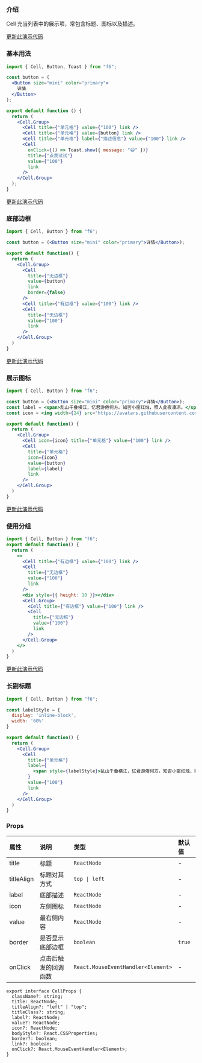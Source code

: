 <div class="block-panel">

<h3>介绍</h3>

Cell 充当列表中的展示项，常包含标题、图标以及描述。


</div>
<div class="block-panel">
        <a class="to-github-link" target="_blank" href=https://github.com/Webang/f6/tree/master/packages/f6/packages/cell/demo/basic.md>更新此演示代码</a>
        <h3>基本用法</h3>

```jsx
import { Cell, Button, Toast } from "f6";

const button = (
  <Button size="mini" color="primary">
    详情
  </Button>
);

export default function () {
  return (
    <Cell.Group>
      <Cell title={"单元格"} value={"100"} link />
      <Cell title={"单元格"} value={button} link />
      <Cell title={"单元格"} label={"描述信息"} value={"100"} link />
      <Cell
        onClick={() => Toast.show({ message: "😄" })}
        title={"点我试试"}
        value={"100"}
        link
      />
    </Cell.Group>
  );
}
```
</div>

<div class="block-panel">
        <a class="to-github-link" target="_blank" href=https://github.com/Webang/f6/tree/master/packages/f6/packages/cell/demo/border.md>更新此演示代码</a>
        <h3>底部边框</h3>

```jsx
import { Cell, Button } from "f6";

const button = (<Button size="mini" color="primary">详情</Button>);

export default function() {
  return (
    <Cell.Group>
      <Cell
        title={"无边框"}
        value={button}
        link
        border={false}
      />
      <Cell title={"有边框"} value={"100"} link />
      <Cell
        title={"无边框"}
        value={"100"}
        link
      />
    </Cell.Group>
  )
}
```
</div>

<div class="block-panel">
        <a class="to-github-link" target="_blank" href=https://github.com/Webang/f6/tree/master/packages/f6/packages/cell/demo/icon.md>更新此演示代码</a>
        <h3>展示图标</h3>

```jsx
import { Cell, Button } from "f6";

const button = (<Button size="mini" color="primary">详情</Button>);
const label = <span>乱山千叠横江，忆君游倦何方。知否小窗红烛，照人此夜凄凉。</span>;
const icon = <img width={24} src="https://avatars.githubusercontent.com/u/34447750?s=40&v=4" /> 

export default function() {
  return (
    <Cell.Group>
      <Cell icon={icon} title={"单元格"} value={"100"} link />
      <Cell
        title={"单元格"}
        icon={icon}
        value={button}
        label={label}
        link
      />
    </Cell.Group>
  )
}
```
</div>

<div class="block-panel">
        <a class="to-github-link" target="_blank" href=https://github.com/Webang/f6/tree/master/packages/f6/packages/cell/demo/group.md>更新此演示代码</a>
        <h3>使用分组</h3>

```jsx
import { Cell, Button } from "f6";
export default function() {
  return (
    <>
      <Cell title={"有边框"} value={"100"} link />
      <Cell
        title={"无边框"}
        value={"100"}
        link
      />
      <div style={{ height: 10 }}></div> 
      <Cell.Group>
        <Cell title={"有边框"} value={"100"} link />
        <Cell
          title={"无边框"}
          value={"100"}
          link
        />
      </Cell.Group>
    </>
  )
}
```
</div>

<div class="block-panel">
        <a class="to-github-link" target="_blank" href=https://github.com/Webang/f6/tree/master/packages/f6/packages/cell/demo/label.md>更新此演示代码</a>
        <h3>长副标题</h3>

```jsx
import { Cell, Button } from "f6";

const labelStyle = {
  display: 'inline-block',
  width: '60%'
}

export default function() {
  return (
    <Cell.Group>
      <Cell
        title={"单元格"}
        label={
          <span style={labelStyle}>乱山千叠横江，忆君游倦何方。知否小窗红烛，照人此夜凄凉。</span>
        }
        value={"100"}
        link
      />
    </Cell.Group>
  )
}
```
</div>
<div class="block-panel">

<h3>Props</h3>

| 属性 | 说明 | 类型 | 默认值 |
| :-  | :- | :- | :- |
| title | 标题 | `ReactNode` | - |
| titleAlign | 标题对其方式 | `top \| left` | - |
| label | 底部描述 | `ReactNode` | - |
| icon | 左侧图标 | `ReactNode` | - |
| value | 最右侧内容 | `ReactNode` | - |
| border | 是否显示底部边框 | `boolean` | `true` |
| onClick |	点击后触发的回调函数 | `React.MouseEventHandler<Element>` | - |

```tsx
export interface CellProps {
  className?: string;
  title: ReactNode;
  titleAlign?: "left" | "top";
  titleClass?: string;
  label?: ReactNode;
  value?: ReactNode;
  icon?: ReactNode;
  bodyStyle?: React.CSSProperties;
  border?: boolean;
  link?: boolean;
  onClick?: React.MouseEventHandler<Element>;
}
```
</div>